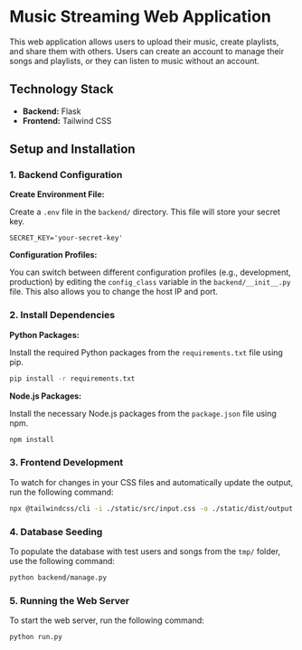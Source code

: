 # Music Streaming Web Application

This web application allows users to upload their music, create playlists, and share them with others. Users can create an account to manage their songs and playlists, or they can listen to music without an account.

## Technology Stack

*   **Backend:** Flask
*   **Frontend:** Tailwind CSS

## Setup and Installation

### 1. Backend Configuration

**Create Environment File:**

Create a `.env` file in the `backend/` directory. This file will store your secret key.

```
SECRET_KEY='your-secret-key'
```

**Configuration Profiles:**

You can switch between different configuration profiles (e.g., development, production) by editing the `config_class` variable in the `backend/__init__.py` file. This also allows you to change the host IP and port.

### 2. Install Dependencies

**Python Packages:**

Install the required Python packages from the `requirements.txt` file using pip.

```bash
pip install -r requirements.txt
```

**Node.js Packages:**

Install the necessary Node.js packages from the `package.json` file using npm.

```bash
npm install
```

### 3. Frontend Development

To watch for changes in your CSS files and automatically update the output, run the following command:

```bash
npx @tailwindcss/cli -i ./static/src/input.css -o ./static/dist/output.css --watch
```

### 4. Database Seeding

To populate the database with test users and songs from the `tmp/` folder, use the following command:

```bash
python backend/manage.py
```

### 5. Running the Web Server

To start the web server, run the following command:

```bash
python run.py
```